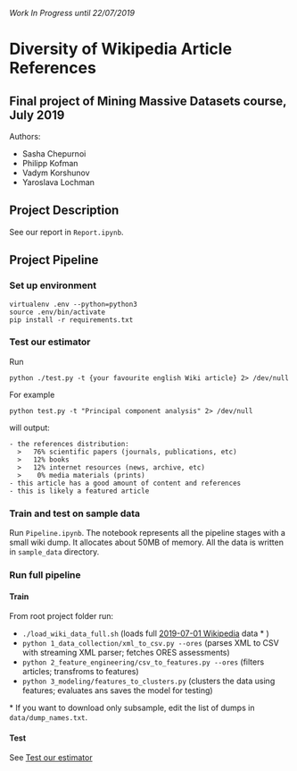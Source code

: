 *Work In Progress until 22/07/2019*
# Diversity of Wikipedia Article References
## Final project of Mining Massive Datasets course, July 2019

Authors:

* Sasha Chepurnoi
* Philipp Kofman
* Vadym Korshunov
* Yaroslava Lochman

## Project Description


See our report in `Report.ipynb`.

## Project Pipeline

### Set up environment

```
virtualenv .env --python=python3
source .env/bin/activate
pip install -r requirements.txt
```

### Test our estimator
Run 
```
python ./test.py -t {your favourite english Wiki article} 2> /dev/null
```

For example
```
python test.py -t "Principal component analysis" 2> /dev/null
```
will output:
```
- the references distribution:
  >   76% scientific papers (journals, publications, etc)
  >   12% books
  >   12% internet resources (news, archive, etc)
  >    0% media materials (prints)
- this article has a good amount of content and references
- this is likely a featured article
```

### Train and test on sample data
Run `Pipeline.ipynb`.
The notebook represents all the pipeline stages with a small wiki dump. It allocates about 50MB of memory. All the data is written in `sample_data` directory. 

### Run full pipeline

#### Train
From root project folder run:

- `./load_wiki_data_full.sh` (loads full [2019-07-01 Wikipedia](https://dumps.wikimedia.org/enwiki/20190701/) data * )
- `python 1_data_collection/xml_to_csv.py --ores` (parses XML to CSV with streaming XML parser; fetches ORES assessments)
- `python 2_feature_engineering/csv_to_features.py --ores` (filters articles; transfroms to features)
- `python 3_modeling/features_to_clusters.py` (clusters the data using features; evaluates ans saves the model for testing)

\* If you want to download only subsample, edit the list of dumps in `data/dump_names.txt`.

#### Test
See [Test our estimator](#test-our-estimator)
